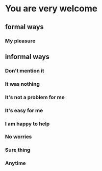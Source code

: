 # You are very welcome

## formal ways
### My pleasure

## informal ways
### Don't mention it
### It was nothing
### It's not a problem for me
### It's easy for me
### I am happy to help
### No worries
### Sure thing
### Anytime